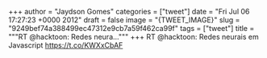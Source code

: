 
+++
author = "Jaydson Gomes"
categories = ["tweet"]
date = "Fri Jul 06 17:27:23 +0000 2012"
draft = false
image = "{TWEET_IMAGE}"
slug = "9249bef74a388499ec47312e9cb7a59f462ca99f"
tags = ["tweet"]
title = """RT @hacktoon: Redes neura..."""
+++
RT @hacktoon: Redes neurais em Javascript https://t.co/KWXxCbAF

